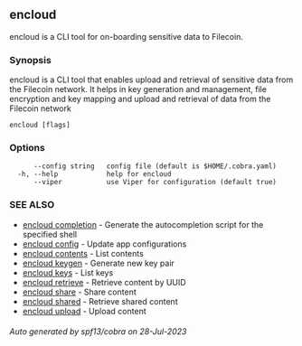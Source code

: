 ## encloud

encloud is a CLI tool for on-boarding sensitive data to Filecoin.

### Synopsis

encloud is a CLI tool that enables upload and retrieval of sensitive data from the Filecoin 
			network. It helps in key generation and management, file encryption and key mapping and upload and retrieval of data from the Filecoin network

```
encloud [flags]
```

### Options

```
      --config string   config file (default is $HOME/.cobra.yaml)
  -h, --help            help for encloud
      --viper           use Viper for configuration (default true)
```

### SEE ALSO

* [encloud completion](encloud_completion.md)	 - Generate the autocompletion script for the specified shell
* [encloud config](encloud_config.md)	 - Update app configurations
* [encloud contents](encloud_contents.md)	 - List contents
* [encloud keygen](encloud_keygen.md)	 - Generate new key pair
* [encloud keys](encloud_keys.md)	 - List keys
* [encloud retrieve](encloud_retrieve.md)	 - Retrieve content by UUID
* [encloud share](encloud_share.md)	 - Share content
* [encloud shared](encloud_shared.md)	 - Retrieve shared content
* [encloud upload](encloud_upload.md)	 - Upload content

###### Auto generated by spf13/cobra on 28-Jul-2023
